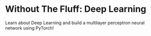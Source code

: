 # Without The Fluff: Deep Learning
Learn about Deep Learning and build a multilayer perceptron neural network using PyTorch!
